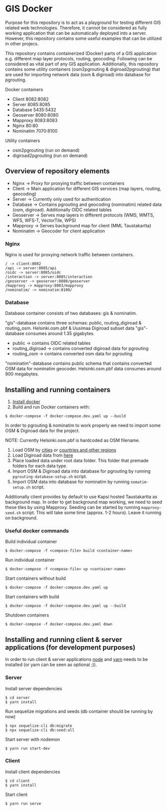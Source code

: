 # GIS Docker

Purpose for this repository is to act as a playground for testing different GIS related web technologies. Therefore, it cannot be considered as fully working application that can be automatically deployed into a server. However, this repository contains some useful examples that can be utilized in other projecs.

This repository contains containerized (Docker) parts of a GIS application e.g. different map layer protocols, routing, geocoding. Following can be considered as vital part of any GIS application. Additionally, this repository contains some utility containers (osm2pgrouting & digiroad2pgrouting) that are used for importing network data (osm & digiroad) into database for pgrouting.

Docker containers

- Client 8082:8082
- Server 8085:8085
- Database 5435:5432
- Geoserver 8080:8080
- Mapproxy 8083:8083
- Nginx 80:80
- Nominatim 7070:8100

Utility containers

- osm2pgrouting (run on demand)
- digiroad2pgrouting (run on demand)

## Overview of repository elements

- Nginx -> Proxy for proxying traffic between containers
- Client -> Main application for different GIS services (map layers, routing, geocoding)
- Server -> Currently only used for authentication
- Database -> Contains pgrouting and geocoding (nominatim) related data (osm, digiroad). Additionally OIDC related tables
- Geoserver -> Serves map layers in different protocols (WMS, WMTS, WFS, WFS-T, VectorTile, WPS)
- Mapproxy -> Serves background map for client (MML Taustakartta)
- Nominatim -> Geocoder for client application

### Nginx

Nginx is used for proxying network traffic between containers.

```
/ -> client:8082
/api -> server:8085/api
/oidc -> server:8085/oidc
/interaction -> server:8085/interaction
/geoserver -> geoserver:8080/geoserver
/mapproxy -> mapproxy:8083/mapproxy
/nominatim/ -> nominatim:8100/
```

### Database

Database container consists of two databases: gis & nominatim.

"gis"-database contains three schemas: public, routing_digiroad & routing_osm. Helsinki.osm.pbf & Uusimaa Digiroad subset data "gis"-database consumes around 1.35 gigabytes.
- public -> contains OIDC related tables
- routing_digiroad -> contains converted digiroad data for pgrouting
- routing_osm -> contains converted osm data for pgrouting

"nominatim"-database contains public schema that contains converted OSM data for nominatim geocoder. Helsinki.osm.pbf data consumes around 900 megabytes.

## Installing and running containers

1. [Install docker](https://docs.docker.com/compose/install/)
2. Build and run Docker containers with:

```
$ docker-compose -f docker-compose.dev.yaml up --build
```

In order to pgrouting & nominatim to work properly we need to import some OSM & Digiroad data for the project.

NOTE: Currently Helsinki.osm.pbf is hardcoded as OSM filename.

1. Load OSM by [cities](https://download.bbbike.org/osm/bbbike/) or [countries and other regions](http://download.geofabrik.de/europe/finland.html)
2. Load Digiroad data from [here](https://aineistot.vayla.fi/digiroad/latest/)
3. Place loaded data under root data folder. This folder that premade folders for each data type.
4. Import OSM & Digiroad data into database for pgrouting by running `pgrouting-database-setup.sh` script.
5. Import OSM data into database for nominatim by running `nomatim-setup.sh` script.

Additionally client provides by default to use Kapsi hosted Taustakartta as background map. In order to get background map working, we need to seed these tiles by using Mapproxy. Seeding can be started by running `mapproxy-seed.sh` script. This will take some time (approx. 1-2 hours). Leave it running on background.

### Useful docker commands

Build individual container

```
$ docker-compose -f <compose-file> build <container-name>
```

Run individual container

```
$ docker-compose -f <compose-file> up <container-name>
```

Start containers without build

```
$ docker-compose -f docker-compose.dev.yaml up
```

Start containers with build

```
$ docker-compose -f docker-compose.dev.yaml up --build
```

Shutdown containers

```
$ docker-compose -f docker-compose.dev.yaml down
```

## Installing and running client & server applications (for development purposes)

In order to run client & server applications [node](https://nodejs.org/en/) and [yarn](https://classic.yarnpkg.com/en/docs/install/#windows-stable) needs to be installed (or yarn can be seen as optional ;)).

### Server

Install server dependencies

```
$ cd server
$ yarn install
```

Run sequelize migrations and seeds (db container should be running by now)

```
$ npx sequelize-cli db:migrate
$ npx sequelize-cli db:seed:all
```

Start server with nodemon

```
$ yarn run start-dev
```

### Client

Install client dependencies

```
$ cd client
$ yarn install
```

Start client

```
$ yarn run serve
```
